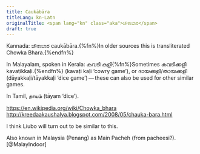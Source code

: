 ```yaml
---
title: Caukābāra
titleLang: kn-Latn
originalTitle: <span lang="kn" class="aka">ಚೌಕಾಬಾರ</span>
draft: true
---
```


Kannada: <span lang="kn" class="aka">ಚೌಕಾಬಾರ</span> <span lang="kn-Latn" class="aka">caukābāra</span>.{%fn%}In older sources this is transliterated <span class="aka" lang="kn-Latn">Chowka Bhara</span>.{%endfn%}

In Malayalam, spoken in Kerala: <span lang="ml" class="aka">കവടി കളി</span>{%fn%}Sometimes <span lang="ml">കവടിക്കളി</span> <span lang="ml-Latn">kavaṭikkaḷi</span>.{%endfn%} (<span lang="ml-Latn" class="aka">kavaṭi kaḷi</span> ‘cowry game’), or <span lang="ml" class="aka">ദായക്കളി</span>/<span lang="ml" class="aka">തായക്കളി</span> (<span lang="ml-Latn" class="aka">dāyakkaḷi</span>/<span lang="ml-Latn" class="aka">tāyakkaḷi</span> ‘dice game’) — these can also be used for other similar games.

<!--

Other games to look into:

1. കവടിക്കളി - kavaṭikkaḷi
2. തായംകളി - tāyaṅkaḷi
3. ചുട്ടിക്കളി - cuṭṭikkaḷi
4. കിളിമാസ്‌ - kiḷimās‌
5. ടയംകളി - ṭayaṅkaḷi
6. നാടൻപന്തുകളി  - nāṭanpantukaḷi
7. കബടി  - kabaṭi
8. ഓണത്തിനുളള വിനോദങ്ങൾ, കളികൾ - ōṇattinuḷaḷa vinōdaṅṅaḷ, kaḷikaḷ
9. കല്ലുകളി - kallukaḷi
10. ഓടിപ്രാന്തി - ōṭiprānti
11. കുഴിതപ്പിക്കളി - kuḻitappikkaḷi
12. കൈത്തല്ല്‌  - kaittall‌
13. പീച്ചാംകുഴൽ - pīccāṅkuḻal 
-->

In Tamil, <span lang="ta" class="aka">தாயம்</span> (<span lang="ta-Latn" class="aka">tāyam</span> ‘dice’).

https://en.wikipedia.org/wiki/Chowka_bhara
http://kreedaakaushalya.blogspot.com/2008/05/chauka-bara.html

I think Liubo will turn out to be similar to this.

Also known in Malaysia (Penang) as Main Pacheh (from pacheesi?).[@MalayIndoor]
